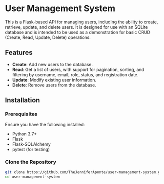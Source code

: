 # User Management System

This is a Flask-based API for managing users, including the ability to create, retrieve, update, and delete users. It is designed for use with an SQLite database and is intended to be used as a demonstration for basic CRUD (Create, Read, Update, Delete) operations.

## Features

- **Create**: Add new users to the database.
- **Read**: Get a list of users, with support for pagination, sorting, and filtering by username, email, role, status, and registration date.
- **Update**: Modify existing user information.
- **Delete**: Remove users from the database.

## Installation

### Prerequisites

Ensure you have the following installed:

- Python 3.7+
- Flask
- Flask-SQLAlchemy
- pytest (for testing)

### Clone the Repository

```bash
git clone https://github.com/TheJenniferAponte/user-management-system.git
cd user-management-system
